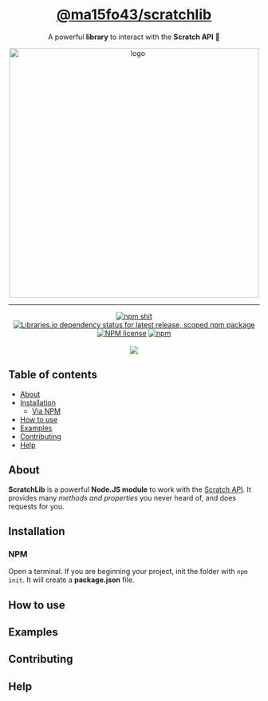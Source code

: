 <div align="center">
    <h1><a href="https://www.npmjs.com/package/@ma15fo43/scratchlib">@ma15fo43/scratchlib</a></h1>
    <p>A powerful <b>library</b> to interact with the <b>Scratch API</b> 🚀</p>
    <img src="https://user-images.githubusercontent.com/37367577/85211475-ebe72500-b349-11ea-8c8f-943698b58434.png" alt="logo" width="500" />
    <hr />
    <p>
        <a href="https://www.npmjs.com/package/@ma15fo43/scratchlib"><img src="https://img.shields.io/npm/v/@ma15fo43/scratchlib" alt="npm shit"></a>
        <a href="https://www.npmjs.com/package/@ma15fo43/scratchlib"><img alt="Libraries.io dependency status for latest release, scoped npm package" src="https://img.shields.io/librariesio/release/npm/@ma15fo43/scratchlib"></a>
        <a href="https://www.npmjs.com/package/@ma15fo43/scratchlib"><img alt="NPM license" src="https://img.shields.io/npm/l/@ma15fo43/scratchlib"></a>
        <a href="https://www.npmjs.com/package/@ma15fo43/scratchlib"><img alt="npm" src="https://img.shields.io/npm/dy/@ma15fo43/scratchlib"></a>
        <br><br>
        <a href="https://npmjs.com/package/@ma15fo43/scratchlib"><img src="https://nodeico.herokuapp.com/@ma15fo43/scratchlib.svg"></a>
    </p>
</div>

## Table of contents
- [About](#About)
- [Installation](#Installation)
    - [Via NPM](#NPM)
- [How to use](#how-to-use)
- [Examples](#examples)
- [Contributing](#contributing)
- [Help](#help)

## About
**ScratchLib** is a powerful **Node.JS module** to work with the [Scratch API](https://en.scratch-wiki.info/wiki/Scratch_API_(2.0)).
It provides many *methods and properties* you never heard of, and does requests for you.

## Installation
### NPM
Open a terminal. If you are beginning your project, init the folder with ```npm init```.
It will create a **package.json** file.

## How to use

## Examples

## Contributing

## Help
